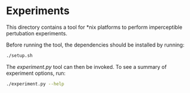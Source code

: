 # Experiments

This directory contains a tool for *nix platforms to perform imperceptible pertubation experiments.

Before running the tool, the dependencies should be installed by running:
```bash
./setup.sh
```

The *experiment.py* tool can then be invoked. To see a summary of experiment options, run:
```bash
./experiment.py --help
```